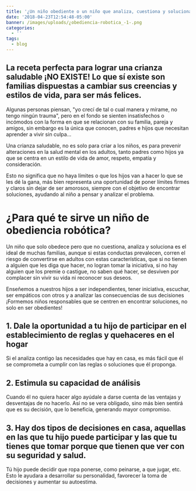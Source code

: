 ```yaml
---
title: '¿Un niño obediente o un niño que analiza, cuestiona y soluciona?'
date: '2018-04-23T12:54:48-05:00'
banner: /images/uploads/¿obediencia-robotica_-1-.png
categories:
  - ''
tags:
  - blog
---
```

## La receta perfecta para lograr una crianza saludable ¡NO EXISTE! Lo que sí existe son familias dispuestas a cambiar sus creencias y estilos de vida, para ser más felices. 



Algunas personas piensan, "yo crecí de tal o cual manera y mírame, no tengo ningún trauma", pero en el fondo se sienten insatisfechos o incómodos con la forma en que se relacionan con su familia, pareja y amigos, sin embargo es la única que conocen, padres e hijos que necesitan aprender a vivir sin culpa… 



Una crianza saludable, no es solo para criar a los niños, es para prevenir alteraciones en la salud mental en los adultos, tanto padres como hijos ya que se centra en un estilo de vida de amor, respeto, empatía y consideración.



Esto no significa que no haya límites o que los hijos van a hacer lo que se les dé la gana,  más bien representa una oportunidad de poner límites firmes y claros sin dejar de ser amorosos, siempre con el objetivo de encontrar soluciones, ayudando al niño a pensar y analizar el problema. 



# ¿Para qué te sirve un niño de obediencia robótica? 

Un niño que solo obedece pero que no cuestiona, analiza y soluciona es el ideal de muchas familias, aunque si estas conductas prevalecen, corren el riesgo de convertirse en adultos con estas características, que si no tienen a alguien que les diga que hacer, no logran tomar la iniciativa, si no hay alguien que los premie o castigue, no saben qué hacer, se desviven por complacer sin vivir su vida ni reconocer sus deseos.



Enseñemos a nuestros hijos a ser independientes, tener iniciativa, escuchar, ser empáticos con otros y a analizar las consecuencias de sus decisiones ¡Formemos niños responsables que se centren en encontrar soluciones, no solo en ser obedientes!



## 1. Dale la oportunidad a tu hijo de participar en el establecimiento de reglas y quehaceres en el hogar

Si el analiza contigo las necesidades que hay en casa, es más fácil que él se comprometa a cumplir con las reglas o soluciones que él proponga.

## 2. Estimula su capacidad de análisis

Cuando él no quiera hacer algo ayúdale a darse cuenta de las ventajas y desventajas de no hacerlo. Así no se vera obligado, sino más bien sentirá que es su decisión, que lo beneficia, generando mayor compromiso.

## 3. Hay dos tipos de decisiones en casa, aquellas en las que tu hijo puede participar y las que tu tienes que tomar porque que tienen que ver con su seguridad y salud.

Tú hijo puede decidir que ropa ponerse, como peinarse, a que jugar, etc. Esto le ayudara a desarrollar su personalidad, favorecer la toma de decisiones y aumentar su autoestima.
